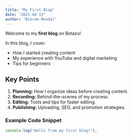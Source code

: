 ```yaml
---
title: "My First Blog"
date: "2025-08-13"
author: "Bikram Mondal"
---
```


Welcome to my **first blog** on Betazu!

In this blog, I cover:

- How I started creating content
- My experience with YouTube and digital marketing
- Tips for beginners

## Key Points

1. **Planning:** How I organize ideas before creating content.
2. **Recording:** Behind-the-scenes of my process.
3. **Editing:** Tools and tips for faster editing.
4. **Publishing:** Uploading, SEO, and promotion strategies.

### Example Code Snippet

```javascript
console.log("Hello from my first blog!");
